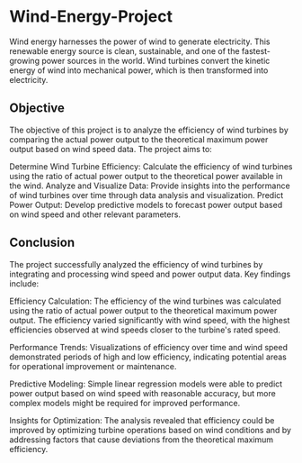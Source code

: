 # Wind-Energy-Project

Wind energy harnesses the power of wind to generate electricity. This renewable energy source is clean, sustainable, and one of the fastest-growing power sources in the world. Wind turbines convert the kinetic energy of wind into mechanical power, which is then transformed into electricity.

## Objective
The objective of this project is to analyze the efficiency of wind turbines by comparing the actual power output to the theoretical maximum power output based on wind speed data. The project aims to:

Determine Wind Turbine Efficiency: Calculate the efficiency of wind turbines using the ratio of actual power output to the theoretical power available in the wind.
Analyze and Visualize Data: Provide insights into the performance of wind turbines over time through data analysis and visualization.
Predict Power Output: Develop predictive models to forecast power output based on wind speed and other relevant parameters.                                                                                                                                                                                                                   
## Conclusion

The project successfully analyzed the efficiency of wind turbines by integrating and processing wind speed and power output data. Key findings include:

Efficiency Calculation: The efficiency of the wind turbines was calculated using the ratio of actual power output to the theoretical maximum power output. The efficiency varied significantly with wind speed, with the highest efficiencies observed at wind speeds closer to the turbine's rated speed.

Performance Trends: Visualizations of efficiency over time and wind speed demonstrated periods of high and low efficiency, indicating potential areas for operational improvement or maintenance.

Predictive Modeling: Simple linear regression models were able to predict power output based on wind speed with reasonable accuracy, but more complex models might be required for improved performance.

Insights for Optimization: The analysis revealed that efficiency could be improved by optimizing turbine operations based on wind conditions and by addressing factors that cause deviations from the theoretical maximum efficiency.
